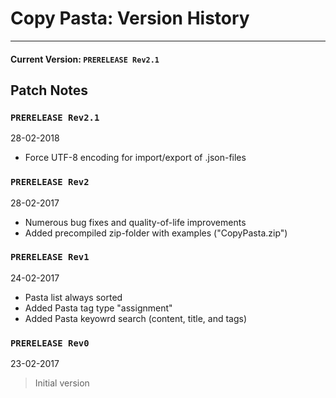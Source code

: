 # Copy Pasta: Version History
___
#### Current Version: `PRERELEASE Rev2.1`
## Patch Notes

### `PRERELEASE Rev2.1`
28-02-2018
* Force UTF-8 encoding for import/export of .json-files

### `PRERELEASE Rev2`
28-02-2017
* Numerous bug fixes and quality-of-life improvements
* Added precompiled zip-folder with examples ("CopyPasta.zip")

### `PRERELEASE Rev1`
24-02-2017
* Pasta list always sorted
* Added Pasta tag type "assignment"
* Added Pasta keyowrd search (content, title, and tags)

### `PRERELEASE Rev0`
23-02-2017
> Initial version
